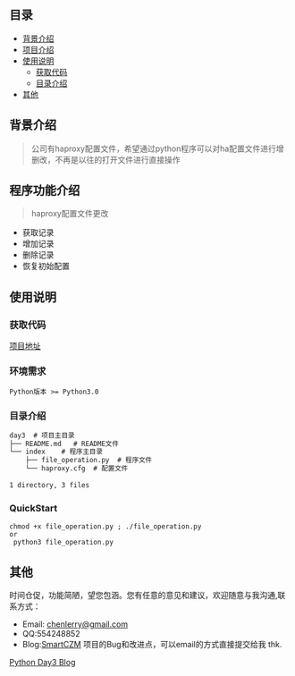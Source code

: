 ## 目录
* [背景介绍](#背景介绍)
* [项目介绍](#程序功能介绍)
* [使用说明](#使用说明)
   * [获取代码](#获取代码)
   * [目录介绍](#目录介绍)
* [其他](#其他)
   

## 背景介绍

> 公司有haproxy配置文件，希望通过python程序可以对ha配置文件进行增删改，不再是以往的打开文件进行直接操作

## 程序功能介绍

> haproxy配置文件更改

* 获取记录
* 增加记录
* 删除记录
* 恢复初始配置

## 使用说明

### 获取代码

[项目地址](<https://github.com/smartczm/python-learn/tree/master/s13-day3/day3>)

### 环境需求 

`Python版本 >= Python3.0`

### 目录介绍

```txt
day3  # 项目主目录    
├── README.md   # README文件    
└── index    # 程序主目录    
    ├── file_operation.py  # 程序文件    
    └── haproxy.cfg  # 配置文件
    
1 directory, 3 files
```

### QuickStart

```shell
chmod +x file_operation.py ; ./file_operation.py     
or    
 python3 file_operation.py
```

## 其他
 
时间仓促，功能简陋，望您包涵。您有任意的意见和建议，欢迎随意与我沟通,联系方式：
* Email: <chenlerry@gmail.com>
* QQ:554248852
* Blog:[SmartCZM](http://www.smartczm.com)
项目的Bug和改进点，可以email的方式直接提交给我 thk.

[Python Day3 Blog](<http://www.smartczm.com/python_day3.html>)